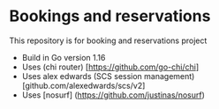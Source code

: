 # Bookings and reservations

This repository is for booking and reservations project

* Build in Go version 1.16
* Uses (chi router) [https://github.com/go-chi/chi]
* Uses alex edwards (SCS session management)[github.com/alexedwards/scs/v2]
* Uses [nosurf] (https://github.com/justinas/nosurf)